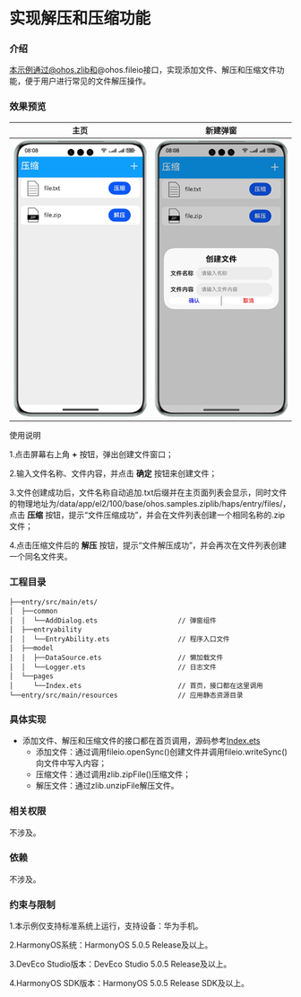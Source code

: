 # 实现解压和压缩功能

### 介绍

本示例通过@ohos.zlib和@ohos.fileio接口，实现添加文件、解压和压缩文件功能，便于用户进行常见的文件解压操作。

### 效果预览

| 主页                               | 新建弹窗                               |
|----------------------------------|------------------------------------|
| ![](screenshots/device/main.png) | ![](screenshots/device/create.png) |

使用说明

1.点击屏幕右上角 **+** 按钮，弹出创建文件窗口；

2.输入文件名称、文件内容，并点击 **确定** 按钮来创建文件；

3.文件创建成功后，文件名称自动追加.txt后缀并在主页面列表会显示，同时文件的物理地址为/data/app/el2/100/base/ohos.samples.ziplib/haps/entry/files/，点击 **压缩** 按钮，提示“文件压缩成功”，并会在文件列表创建一个相同名称的.zip文件；

4.点击压缩文件后的 **解压** 按钮，提示“文件解压成功”，并会再次在文件列表创建一个同名文件夹。

### 工程目录

```
├──entry/src/main/ets/
│  ├──common
│  │  └──AddDialog.ets                    // 弹窗组件
│  ├──entryability
│  │  └──EntryAbility.ets                 // 程序入口文件
│  ├──model
│  │  ├──DataSource.ets                   // 懒加载文件
│  │  └──Logger.ets                       // 日志文件
│  └──pages
│     └──Index.ets                        // 首页，接口都在这里调用
└──entry/src/main/resources               // 应用静态资源目录
``` 

### 具体实现

* 添加文件、解压和压缩文件的接口都在首页调用，源码参考[Index.ets](entry/src/main/ets/pages/Index.ets)
  * 添加文件：通过调用fileio.openSync()创建文件并调用fileio.writeSync()向文件中写入内容；
  * 压缩文件：通过调用zlib.zipFile()压缩文件；
  * 解压文件：通过zlib.unzipFile解压文件。

### 相关权限

不涉及。

### 依赖

不涉及。

### 约束与限制

1.本示例仅支持标准系统上运行，支持设备：华为手机。

2.HarmonyOS系统：HarmonyOS 5.0.5 Release及以上。

3.DevEco Studio版本：DevEco Studio 5.0.5 Release及以上。

4.HarmonyOS SDK版本：HarmonyOS 5.0.5 Release SDK及以上。
